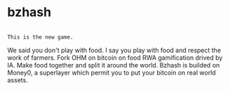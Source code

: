 # bzhash

	                                                                                                          This is the new game.
We said you don't play with food.
I say you play with food and respect the work of farmers.
Fork OHM on bitcoin on food RWA gamification drived by IA. 
	Make food together and split it around the world.
Bzhash is builded on Money0, a superlayer which permit you to put your bitcoin on real world assets.
